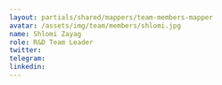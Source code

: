 ```yaml
---
layout: partials/shared/mappers/team-members-mapper
avatar: /assets/img/team/members/shlomi.jpg
name: Shlomi Zayag
role: R&D Team Leader
twitter:
telegram:
linkedin: 
---
```


